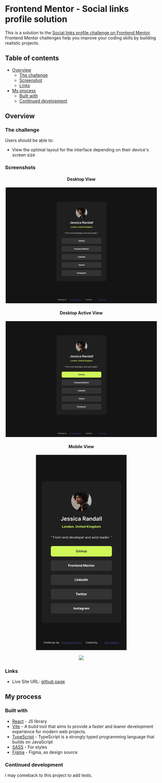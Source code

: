 # Frontend Mentor - Social links profile solution

This is a solution to the [Social links profile challenge on Frontend Mentor](https://www.frontendmentor.io/challenges/social-links-profile-UG32l9m6dQ). Frontend Mentor challenges help you improve your coding skills by building realistic projects.

## Table of contents

- [Overview](#overview)
  - [The challenge](#the-challenge)
  - [Screenshot](#screenshot)
  - [Links](#links)
- [My process](#my-process)
  - [Built with](#built-with)
  - [Continued development](#continued-development)

## Overview

### The challenge

Users should be able to:

- View the optimal layout for the interface depending on their device's screen size

### Screenshots

<div align="center">

#### Desktop View

  <div align="center">
    <img src="./public/desktop.png" style="width: 500px"/>
  </div>

#### Desktop Active View

  <div align="center">
    <img src="./public/desktop-active.png" style="width: 500px"/>
  </div>

#### Mobile View

  <div align="center">
    <img src="./public/mobile.png" style="width: 300px"/>
  </div>

<div align="center" style="width: 500px">

![](./public/images/mobile-375-video.gif)

</div>

</div>

### Links

- Live Site URL: [github page](https://nicorithner.github.io/solution-social-links-profile-main/)

## My process

### Built with

- [React](https://reactjs.org/) - JS library
- [Vite](https://vitejs.dev/) - A build tool that aims to provide a faster and leaner development experience for modern web projects.
- [TypeScript](https://www.typescriptlang.org/) - TypeScript is a strongly typed programming language that builds on JavaScript
- [SASS](https://sass-lang.com/) - For styles
- [Figma](https://www.figma.com/) - Figma, as design source

### Continued development

I may comeback to this project to add tests.
